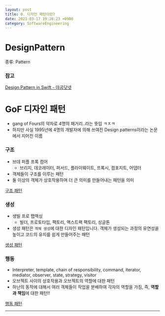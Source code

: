 ```yaml
---
layout: post
title: 0. 디자인 패턴이란?
date: 2021-03-17 19:20:23 +0900
category: SoftwareEngineering
---
```

# DesignPattern

종류: Pattern

### 참고

[Design Pattern in Swift - 야곰닷넷](https://yagom.net/courses/design-pattern-in-swift/)

# GoF 디자인 패턴

- gang of Fours의 약자로 4명의 패거리..라는 뜻임 ㅋㅈㅋ
- 하지만 사실 1995년에 4명의 개발자에 의해 쓰여진 Design patterns이라는 논문에서 지어진 이름

### 구조

- 브데 퍼플 프록 컴어
    - 브리지, 데코레이터, 퍼서드, 플라이웨이트, 프록시, 컴포지트, 어댑터
- 객체들이 구조를 이루는 패턴
- 둘 이상의 객체가 상호작용하며 더 큰 의미를 만들어내는 패턴을 의미

[구조 패턴](https://www.notion.so/cb06bf38d1584400b18c9d2df92523f5?pvs=21)

### 생성

- 생빌 프로 팹액싱
    - 빌더, 프로토타입, 팩토리, 액스트랙 팩토리, 싱글톤
- 생성 패턴은 `객체 생성`에 대한 디자인 패턴입니다. 객체가 생성되는 과정의 유연성을 높이고 코드의 유지를 쉽게 만들어주는 패턴

[생성 패턴](https://www.notion.so/c2b98492783b47cab4067ae87344a74f?pvs=21)

### 행동

- Interpreter, template, chain of responsibility, command, iterator, mediator, observer, state, strategy, visitor
- 오브젝트 사이의 상호작용과 오브젝트의 역할에 대한 패턴
- 하난의 동작에 대해서 여러 객체들이 작업을 분배하여 각자의 역할을 가짐, 즉, **역할과 책임**에 대한 패턴!!

[행동 패턴](https://www.notion.so/8e0831f9cb654f35b3b1266d1ea7b9a0?pvs=21)

---
